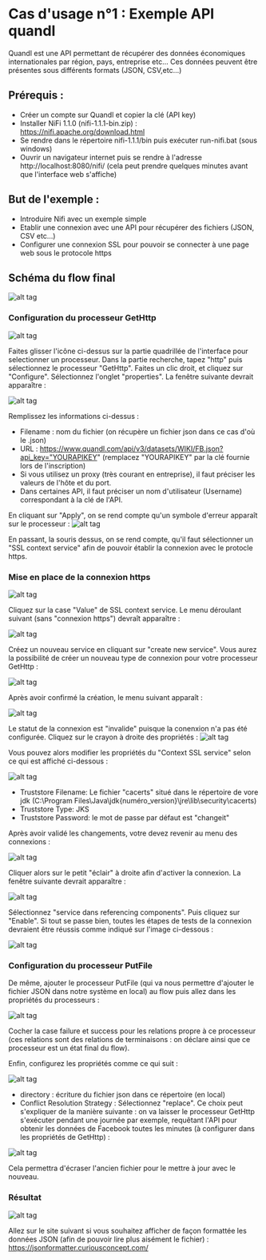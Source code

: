 Cas d'usage n°1 : Exemple API quandl
================

Quandl est une API permettant de récupérer des données économiques internationales par région, pays, entreprise etc...
Ces données peuvent être présentes sous différents formats (JSON, CSV,etc...)


## Prérequis :
- Créer un compte sur Quandl et copier la clé (API key)
- Installer NiFi 1.1.0 (nifi-1.1.1-bin.zip) : https://nifi.apache.org/download.html
- Se rendre dans le répertoire nifi-1.1.1/bin puis exécuter run-nifi.bat (sous windows)
- Ouvrir un navigateur internet puis se rendre à l'adresse http://localhost:8080/nifi/ (cela peut prendre quelques minutes avant que l'interface web s'affiche)

## But de l'exemple :
- Introduire Nifi avec un exemple simple
- Etablir une connexion avec une API pour récupérer des fichiers (JSON, CSV etc...)
- Configurer une connexion SSL pour pouvoir se connecter à une page web sous le protocole https

## Schéma du flow final

![alt tag](https://github.com/DataWarehouse2017/Tests-NiFi/blob/master/Exemple%201/Images/flow1.JPG)

### Configuration du processeur GetHttp

![alt tag](https://github.com/DataWarehouse2017/Tests-NiFi/blob/master/Exemple%201/Images/processeur%20icone.PNG)

Faites glisser l'icône ci-dessus sur la partie quadrillée de l'interface pour selectionner un processeur. Dans la partie recherche, tapez "http" puis sélectionnez le processeur "GetHttp". Faites un clic droit, et cliquez sur "Configure". Sélectionnez l'onglet "properties". La fenêtre suivante devrait apparaître :

![alt tag](https://github.com/DataWarehouse2017/Tests-NiFi/blob/master/Exemple%201/Images/propri%C3%A9t%C3%A9s%20getHttp.JPG)

Remplissez les informations ci-dessus :

- Filename : nom du fichier (on récupère un fichier json dans ce cas d'où le .json)
- URL : https://www.quandl.com/api/v3/datasets/WIKI/FB.json?api_key="YOURAPIKEY" (remplacez "YOURAPIKEY" par la clé fournie lors de l'inscription)
- Si vous utilisez un proxy (très courant en entreprise), il faut préciser les valeurs de l'hôte et du port.
- Dans certaines API, il faut préciser un nom d'utilisateur (Username) correspondant à la clé de l'API.

En cliquant sur "Apply", on se rend compte qu'un symbole d'erreur apparaît sur le processeur : ![alt tag](https://github.com/DataWarehouse2017/Tests-NiFi/blob/master/Exemple%201/Images/warning.PNG)

En passant, la souris dessus, on se rend compte, qu'il faut sélectionner un "SSL context service" afin de pouvoir établir la connexion avec le protocle https.

### Mise en place de la connexion https

![alt tag](https://github.com/DataWarehouse2017/Tests-NiFi/blob/master/Exemple%201/Images/propri%C3%A9t%C3%A9s%20getHttp.JPG)

Cliquez sur la case "Value" de SSL context service. Le menu déroulant suivant (sans "connexion https") devraît apparaître :

![alt tag](https://github.com/DataWarehouse2017/Tests-NiFi/blob/master/Exemple%201/Images/create%20new%20service.JPG)

Créez un nouveau service en cliquant sur "create new service". Vous aurez la possibilité de créer un nouveau type de connexion pour votre processeur GetHttp :

![alt tag](https://github.com/DataWarehouse2017/Tests-NiFi/blob/master/Exemple%201/Images/add%20ControllerService.JPG)

Après avoir confirmé la création, le menu suivant apparaît :

![alt tag](https://github.com/DataWarehouse2017/Tests-NiFi/blob/master/Exemple%201/Images/props%20ssl.JPG)

Le statut de la connexion est "invalide" puisque la conenxion n'a pas été configurée. Cliquez sur le crayon à droite des propriétés : ![alt tag](https://github.com/DataWarehouse2017/Tests-NiFi/blob/master/Exemple%201/Images/crayon%20modif.JPG)

Vous pouvez alors modifier les propriétés du "Context SSL service" selon ce qui est affiché ci-dessous :

![alt tag](https://github.com/DataWarehouse2017/Tests-NiFi/blob/master/Exemple%201/Images/props%20ssl%202.JPG)

- Truststore Filename: Le fichier "cacerts" situé dans le répertoire de vore jdk 
(C:\Program Files\Java\jdk{numéro_version}\jre\lib\security\cacerts)
- Truststore Type: JKS
- Truststore Password: le mot de passe par défaut est "changeit"

Après avoir validé les changements, votre devez revenir au menu des connexions : 

![alt tag](https://github.com/DataWarehouse2017/Tests-NiFi/blob/master/Exemple%201/Images/activer%20connexion%20ssl.JPG)

Cliquer alors sur le petit "éclair" à droite afin d'activer la connexion. La fenêtre suivante devrait apparaître :

![alt tag](https://github.com/DataWarehouse2017/Tests-NiFi/blob/master/Exemple%201/Images/enable%20controller.JPG)

Sélectionnez "service dans referencing components". Puis cliquez sur "Enable". Si tout se passe bien, toutes les étapes de tests de la connexion devraient être réussis comme indiqué sur l'image ci-dessous :

![alt tag](https://github.com/DataWarehouse2017/Tests-NiFi/blob/master/Exemple%201/Images/all%20checked.JPG)

### Configuration du processeur PutFile

De même, ajouter le processeur PutFile (qui va nous permettre d'ajouter le fichier JSON dans notre système en local) au flow puis allez dans les propriétés du processeurs :

![alt tag](https://github.com/DataWarehouse2017/Tests-NiFi/blob/master/Exemple%201/Images/putfile%20processor%20settings.JPG)

Cocher la case failure et success pour les relations propre à ce processeur (ces relations sont des relations de terminaisons : on déclare ainsi que ce processeur est un état final du flow).

Enfin, configurez les propriétés comme ce qui suit :

![alt tag](https://github.com/DataWarehouse2017/Tests-NiFi/blob/master/Exemple%201/Images/putFile%20properties.JPG)

- directory : écriture du fichier json dans ce répertoire (en local)
- Conflict Resolution Strategy : Sélectionnez "replace". Ce choix peut s'expliquer de la manière suivante : on va laisser le processeur GetHttp s'exécuter pendant une journée par exemple, requêtant l'API pour obtenir les données de Facebook toutes les minutes (à configurer dans les propriétés de GetHttp) :

![alt tag](https://github.com/DataWarehouse2017/Tests-NiFi/blob/master/Exemple%201/Images/gethttp%20scheduling.PNG)

Cela permettra d'écraser l'ancien fichier pour le mettre à jour avec le nouveau.


### Résultat

![alt tag](https://github.com/DataWarehouse2017/Tests-NiFi/blob/master/Exemple%201/Images/fichier%20json.PNG)

Allez sur le site suivant si vous souhaitez afficher de façon formattée les données JSON (afin de pouvoir lire plus aisément le fichier) : 
https://jsonformatter.curiousconcept.com/


